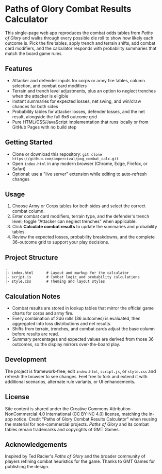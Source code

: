 ﻿# Paths of Glory Combat Results Calculator

This single-page web app reproduces the combat odds tables from *Paths of Glory* and walks through every possible die roll to show how likely each outcome is. Pick the fire tables, apply trench and terrain shifts, add combat card modifiers, and the calculator responds with probability summaries that match the board game rules.

## Features
- Attacker and defender inputs for corps or army fire tables, column selection, and combat card modifiers
- Terrain and trench level adjustments, plus an option to neglect trenches when the attacker is eligible
- Instant summaries for expected losses, net swing, and win/draw chances for both sides
- Probability tables for attacker losses, defender losses, and the net result, alongside the full 6x6 outcome grid
- Pure HTML/CSS/JavaScript implementation that runs locally or from GitHub Pages with no build step

## Getting Started
- Clone or download this repository: `git clone https://github.com/ampercival/pog_combat_calc.git`
- Open `index.html` in any modern browser (Chrome, Edge, Firefox, or Safari)
- Optional: use a "live server" extension while editing to auto-refresh changes

## Usage
1. Choose Army or Corps tables for both sides and select the correct combat column.
2. Enter combat card modifiers, terrain type, and the defender's trench level; toggle "Attacker can neglect trenches" when applicable.
3. Click **Calculate combat results** to update the summaries and probability tables.
4. Review the expected losses, probability breakdowns, and the complete 36-outcome grid to support your play decisions.

## Project Structure
```
.
|- index.html      # Layout and markup for the calculator
|- script.js       # Combat logic and probability calculations
|- style.css       # Theming and layout styles
```

## Calculation Notes
- Combat results are stored in lookup tables that mirror the official game charts for corps and army fire.
- Every combination of 2d6 rolls (36 outcomes) is evaluated, then aggregated into loss distributions and net results.
- Shifts from terrain, trenches, and combat cards adjust the base column before results are read.
- Summary percentages and expected values are derived from those 36 outcomes, so the display mirrors over-the-board play.

## Development
The project is framework-free; edit `index.html`, `script.js`, or `style.css` and refresh the browser to see changes. Feel free to fork and extend it with additional scenarios, alternate rule variants, or UI enhancements.

## License
Site content is shared under the Creative Commons Attribution-NonCommercial 4.0 International (CC BY-NC 4.0) license, matching the in-app notice. Credit "Paths of Glory Combat Results Calculator" when reusing the material for non-commercial projects. *Paths of Glory* and its combat tables remain trademarks and copyrights of GMT Games.

## Acknowledgements
Inspired by Ted Racier's *Paths of Glory* and the broader community of players refining combat heuristics for the game. Thanks to GMT Games for publishing the design.
